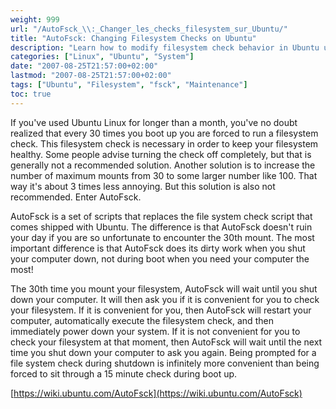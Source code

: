 ```yaml
---
weight: 999
url: "/AutoFsck_\\:_Changer_les_checks_filesystem_sur_Ubuntu/"
title: "AutoFsck: Changing Filesystem Checks on Ubuntu"
description: "Learn how to modify filesystem check behavior in Ubuntu using AutoFsck to make them run during shutdown instead of boot time."
categories: ["Linux", "Ubuntu", "System"]
date: "2007-08-25T21:57:00+02:00"
lastmod: "2007-08-25T21:57:00+02:00"
tags: ["Ubuntu", "Filesystem", "fsck", "Maintenance"]
toc: true
---
```


If you've used Ubuntu Linux for longer than a month, you've no doubt realized that every 30 times you boot up you are forced to run a filesystem check. This filesystem check is necessary in order to keep your filesystem healthy. Some people advise turning the check off completely, but that is generally not a recommended solution. Another solution is to increase the number of maximum mounts from 30 to some larger number like 100. That way it's about 3 times less annoying. But this solution is also not recommended. Enter AutoFsck.

AutoFsck is a set of scripts that replaces the file system check script that comes shipped with Ubuntu. The difference is that AutoFsck doesn't ruin your day if you are so unfortunate to encounter the 30th mount. The most important difference is that AutoFsck does its dirty work when you shut your computer down, not during boot when you need your computer the most!

The 30th time you mount your filesystem, AutoFsck will wait until you shut down your computer. It will then ask you if it is convenient for you to check your filesystem. If it is convenient for you, then AutoFsck will restart your computer, automatically execute the filesystem check, and then immediately power down your system. If it is not convenient for you to check your filesystem at that moment, then AutoFsck will wait until the next time you shut down your computer to ask you again. Being prompted for a file system check during shutdown is infinitely more convenient than being forced to sit through a 15 minute check during boot up.

[https://wiki.ubuntu.com/AutoFsck](https://wiki.ubuntu.com/AutoFsck)

